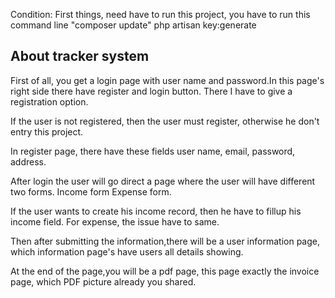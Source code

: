 Condition: First things, need have to run this project, you have to run this command line "composer update"
              php artisan key:generate
## About tracker system

First of all, you get a login page with user name and password.In this page's right side there have register and login button.
There I have to give a registration option.

If the user is not registered, then the user must register, otherwise he don't entry this project.

In register page, there have these fields user name, email, password, address.

After login the user will go direct a page where the user will have different two forms.
Income form
Expense form.

If the user wants to create his income record, then he have to fillup his income field.
For expense, the issue have to same.

Then after submitting the information,there will be a user information page, which information page's have users
all details showing.

At the end of the page,you will be a pdf page, this page exactly the invoice page, which PDF picture already
you shared. 
